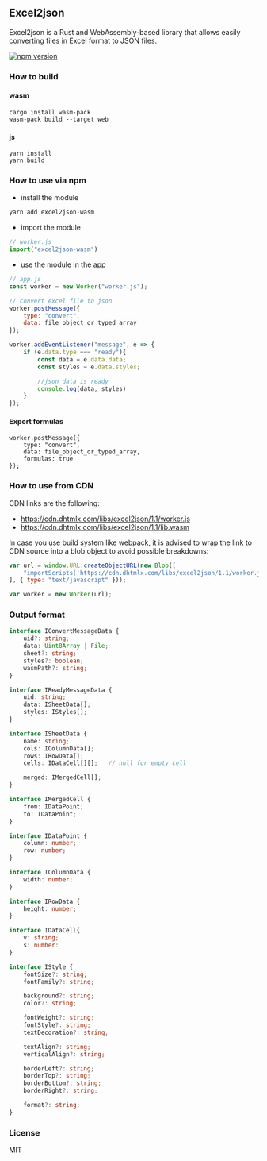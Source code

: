 Excel2json
--------------

Excel2json is a Rust and WebAssembly-based library that allows easily converting files in Excel format to JSON files.

[![npm version](https://badge.fury.io/js/excel2json-wasm.svg)](https://badge.fury.io/js/excel2json-wasm) 

### How to build

#### wasm

```
cargo install wasm-pack
wasm-pack build --target web
```

#### js

```
yarn install
yarn build
```

### How to use via npm 

- install the module

```js
yarn add excel2json-wasm
```
- import the module

```js
// worker.js
import("excel2json-wasm")
```

- use the module in the app

```js
// app.js
const worker = new Worker("worker.js");

// convert excel file to json
worker.postMessage({
    type: "convert",
    data: file_object_or_typed_array
});

worker.addEventListener("message", e => {
    if (e.data.type === "ready"){
        const data = e.data.data;
        const styles = e.data.styles;

        //json data is ready
        console.log(data, styles)
    }
});
```

#### Export formulas

```
worker.postMessage({
    type: "convert",
    data: file_object_or_typed_array,
    formulas: true
});
```

### How to use from CDN

CDN links are the following:

- https://cdn.dhtmlx.com/libs/excel2json/1.1/worker.js 
- https://cdn.dhtmlx.com/libs/excel2json/1.1/lib.wasm

In case you use build system like webpack, it is advised to wrap the link to CDN source into a blob object to avoid possible 
breakdowns:

```js
var url = window.URL.createObjectURL(new Blob([
    "importScripts('https://cdn.dhtmlx.com/libs/excel2json/1.1/worker.js');"
], { type: "text/javascript" }));

var worker = new Worker(url);
```

### Output format

```ts
interface IConvertMessageData {
    uid?: string;
    data: Uint8Array | File;
    sheet?: string;
    styles?: boolean;
    wasmPath?: string;
}

interface IReadyMessageData {
    uid: string;
    data: ISheetData[];
    styles: IStyles[];
}

interface ISheetData {
    name: string;
    cols: IColumnData[];
    rows: IRowData[];
    cells: IDataCell[][];   // null for empty cell

    merged: IMergedCell[];
}

interface IMergedCell {
    from: IDataPoint;
    to: IDataPoint;
}

interface IDataPoint {
    column: number; 
    row: number;
}

interface IColumnData {
    width: number;
}

interface IRowData {
    height: number;
}

interface IDataCell{
    v: string;
    s: number:
}

interface IStyle {
    fontSize?: string;
    fontFamily?: string;

    background?: string;
    color?: string;

    fontWeight?: string;
    fontStyle?: string;
    textDecoration?: string;

    textAlign?: string;
    verticalAlign?: string;

    borderLeft?: string;
    borderTop?: string;
    borderBottom?: string;
    borderRight?: string;

    format?: string;
}
```

### License 

MIT
